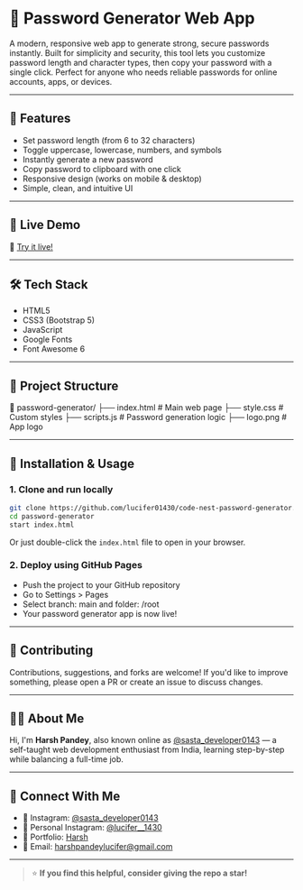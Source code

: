 
# 🔐 Password Generator Web App

A modern, responsive web app to generate strong, secure passwords instantly. Built for simplicity and security, this tool lets you customize password length and character types, then copy your password with a single click. Perfect for anyone who needs reliable passwords for online accounts, apps, or devices.


---

## 🚀 Features

- Set password length (from 6 to 32 characters)
- Toggle uppercase, lowercase, numbers, and symbols
- Instantly generate a new password
- Copy password to clipboard with one click
- Responsive design (works on mobile & desktop)
- Simple, clean, and intuitive UI

---

## 📸 Live Demo

🚀 [Try it live!](https://lucifer01430.github.io/code-nest-password-generator/)


---

## 🛠️ Tech Stack

- HTML5
- CSS3 (Bootstrap 5)
- JavaScript
- Google Fonts
- Font Awesome 6

---

## 📁 Project Structure

📁 password-generator/
├── index.html        # Main web page
├── style.css         # Custom styles
├── scripts.js        # Password generation logic
├── logo.png          # App logo

---

## 🚀 Installation & Usage

### 1. Clone and run locally

```bash
git clone https://github.com/lucifer01430/code-nest-password-generator.git
cd password-generator
start index.html
```

Or just double-click the `index.html` file to open in your browser.

### 2. Deploy using GitHub Pages

- Push the project to your GitHub repository
- Go to Settings > Pages
- Select branch: main and folder: /root
- Your password generator app is now live!

---

## 🙌 Contributing

Contributions, suggestions, and forks are welcome!
If you'd like to improve something, please open a PR or create an issue to discuss changes.

---

## 🙋‍♂️ About Me

Hi, I'm **Harsh Pandey**, also known online as [@sasta_developer0143](https://www.instagram.com/sasta_developer0143) — a self-taught web development enthusiast from India, learning step-by-step while balancing a full-time job.

---

## 🤝 Connect With Me

- 📸 Instagram: [@sasta_developer0143](https://www.instagram.com/sasta_developer0143)
- 📸 Personal Instagram: [@lucifer__1430](https://www.instagram.com/lucifer__1430)
- 💼 Portfolio: [Harsh](https://lucifer01430.github.io/Portfolio/)
- 📧 Email: harshpandeylucifer@gmail.com

---

> ⭐ **If you find this helpful, consider giving the repo a star!**
